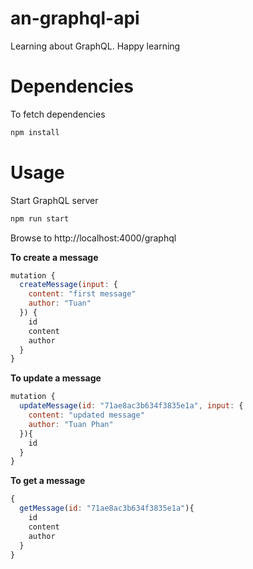 # an-graphql-api
Learning about GraphQL. Happy learning

# Dependencies
To fetch dependencies
``` bash
npm install
```

# Usage
Start GraphQL server
``` bash
npm run start
```
Browse to http://localhost:4000/graphql

**To create a message**
``` javascript
mutation {
  createMessage(input: {
    content: "first message"
    author: "Tuan"
  }) {
    id
    content
    author
  }
}
```

**To update a message**
``` javascript
mutation {
  updateMessage(id: "71ae8ac3b634f3835e1a", input: {
    content: "updated message"
    author: "Tuan Phan"
  }){
    id
  }
}
```

**To get a message**
``` javascript
{
  getMessage(id: "71ae8ac3b634f3835e1a"){
    id
    content
    author
  }
}
```
